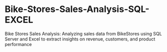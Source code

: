 # Bike-Stores-Sales-Analysis-SQL-EXCEL
Bike Stores Sales Analysis: Analyzing sales data from BikeStores using SQL Server and Excel to extract insights on revenue, customers, and product performance
